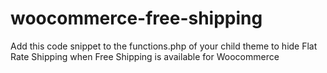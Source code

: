 # woocommerce-free-shipping
Add this code snippet to the functions.php of your child theme to hide Flat Rate Shipping when Free Shipping is available for Woocommerce
